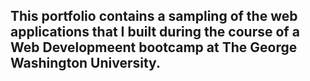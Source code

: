 ## This portfolio contains a sampling of the web applications that I built during the course of a Web Developmeent bootcamp at The George Washington University. 

